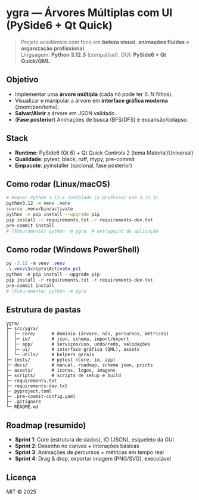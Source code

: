 # ygra — Árvores Múltiplas com UI (PySide6 + Qt Quick)

> Projeto acadêmico com foco em **beleza visual**, **animações fluídas** e **organização profissional**.  
> Linguagem: **Python 3.12.3** (compatível). GUI: **PySide6 + Qt Quick/QML**.

## Objetivo
- Implementar uma **árvore múltipla** (cada nó pode ter 0..N filhos).
- Visualizar e manipular a árvore em **interface gráfica moderna** (zoom/pan/tema).
- **Salvar/Abrir** a árvore em JSON validado.
- (**Fase posterior**) Animações de busca (BFS/DFS) e expansão/colapso.

## Stack
- **Runtime**: PySide6 (Qt 6) + Qt Quick Controls 2 (tema Material/Universal)
- **Qualidade**: pytest, black, ruff, mypy, pre-commit
- **Empacote**: pyinstaller (opcional, fase posterior)

## Como rodar (Linux/macOS)
```bash
# Requer Python 3.12.x instalado (o professor usa 3.12.3)
python3.12 -m venv .venv
source .venv/bin/activate
python -m pip install --upgrade pip
pip install -r requirements.txt -r requirements-dev.txt
pre-commit install
# (Futuramente) python -m ygra  # entrypoint da aplicação
```

## Como rodar (Windows PowerShell)
```powershell
py -3.12 -m venv .venv
.\.venv\Scripts\Activate.ps1
python -m pip install --upgrade pip
pip install -r requirements.txt -r requirements-dev.txt
pre-commit install
# (Futuramente) python -m ygra
```

## Estrutura de pastas
```
ygra/
├─ src/ygra/
│  ├─ core/      # domínio (árvore, nós, percursos, métricas)
│  ├─ io/        # json, schema, import/export
│  ├─ app/       # serviços/uso, undo/redo, validações
│  ├─ ui/        # interface gráfica (QML), assets
│  └─ utils/     # helpers gerais
├─ tests/        # pytest (core, io, app)
├─ docs/         # manual, roadmap, schema json, prints
├─ assets/       # ícones, logos, imagens
├─ scripts/      # scripts de setup e build
├─ requirements.txt
├─ requirements-dev.txt
├─ pyproject.toml
├─ .pre-commit-config.yaml
├─ .gitignore
└─ README.md
```

## Roadmap (resumido)
- **Sprint 1**: Core (estrutura de dados), IO (JSON), esqueleto da GUI
- **Sprint 2**: Desenho no canvas + interações básicas
- **Sprint 3**: Animações de percursos + métricas em tempo real
- **Sprint 4**: Drag & drop, exportar imagem (PNG/SVG), executável

## Licença
MIT © 2025
